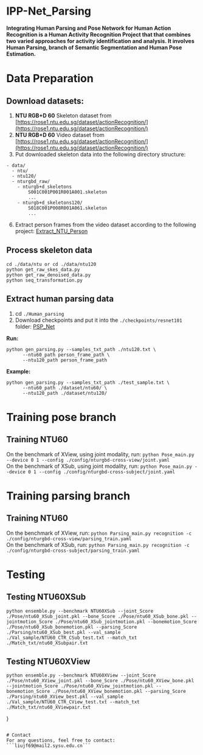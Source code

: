 # IPP-Net_Parsing
**Integrating Human Parsing and Pose Network for Human Action Recognition is a Human Activity Recognition Project that that combines two varied approaches for activity identification and analysis. It involves Human Parsing, branch of Semantic Segmentation and Human Pose Estimation.**


# Data Preparation
## Download datasets:
1. **NTU RGB+D 60** Skeleton dataset from [https://rose1.ntu.edu.sg/dataset/actionRecognition/](https://rose1.ntu.edu.sg/dataset/actionRecognition/) <br />
3. **NTU RGB+D 60** Video dataset from [https://rose1.ntu.edu.sg/dataset/actionRecognition/](https://rose1.ntu.edu.sg/dataset/actionRecognition/) <br />
5. Put downloaded skeleton data into the following directory structure:
```
- data/
  - ntu/
  - ntu120/
  - nturgbd_raw/
    - nturgb+d_skeletons
        S001C001P001R001A001.skeleton
        ...
    - nturgb+d_skeletons120/
        S018C001P008R001A061.skeleton
        ...
```
6. Extract person frames from the video dataset according to the following project: [Extract_NTU_Person](https://github.com/liujf69/Extract_NTU_Person) <br />
## Process skeleton data
```
cd ./data/ntu or cd ./data/ntu120
python get_raw_skes_data.py
python get_raw_denoised_data.py
python seq_transformation.py
```
## Extract human parsing data
1. cd ```./Human_parsing```
2. Download checkpoints and put it into the ```./checkpoints/resnet101``` folder: [PSP_Net](https://drive.google.com/file/d/1SGehQsE72odFnqPidK_EWWJjhGI8Ptbk/view?usp=sharing) <br />

**Run:** 
```
python gen_parsing.py --samples_txt_path ./ntu120.txt \
      --ntu60_path person_frame_path \
      --ntu120_path person_frame_path
```
**Example:** 
```
python gen_parsing.py --samples_txt_path ./test_sample.txt \
      --ntu60_path ./dataset/ntu60/ \
      --ntu120_path ./dataset/ntu120/
```
# Training pose branch
## Training NTU60
On the benchmark of XView, using joint modality, run: ```python Pose_main.py --device 0 1 --config ./config/nturgbd-cross-view/joint.yaml``` <br />
On the benchmark of XSub, using joint modality, run: ```python Pose_main.py --device 0 1 --config ./config/nturgbd-cross-subject/joint.yaml``` <br />


# Training parsing branch
## Training NTU60
On the benchmark of XView, run: ```python Parsing_main.py recognition -c ./config/nturgbd-cross-view/parsing_train.yaml``` <br />
On the benchmark of XSub, run: ```python Parsing_main.py recognition -c ./config/nturgbd-cross-subject/parsing_train.yaml``` <br />

# Testing 

## Testing NTU60XSub
```python ensemble.py --benchmark NTU60XSub --joint_Score ./Pose/ntu60_XSub_joint.pkl --bone_Score ./Pose/ntu60_XSub_bone.pkl --jointmotion_Score ./Pose/ntu60_XSub_jointmotion.pkl --bonemotion_Score ./Pose/ntu60_XSub_bonemotion.pkl --parsing_Score ./Parsing/ntu60_XSub_best.pkl --val_sample ./Val_sample/NTU60_CTR_CSub_test.txt --match_txt ./Match_txt/ntu60_XSubpair.txt```

## Testing NTU60XView
```python ensemble.py --benchmark NTU60XView --joint_Score ./Pose/ntu60_XView_joint.pkl --bone_Score ./Pose/ntu60_XView_bone.pkl --jointmotion_Score ./Pose/ntu60_XView_jointmotion.pkl --bonemotion_Score ./Pose/ntu60_XView_bonemotion.pkl --parsing_Score ./Parsing/ntu60_XView_best.pkl --val_sample ./Val_sample/NTU60_CTR_CView_test.txt --match_txt ./Match_txt/ntu60_XViewpair.txt```

}
```

# Contact
For any questions, feel free to contact: ```liujf69@mail2.sysu.edu.cn```
